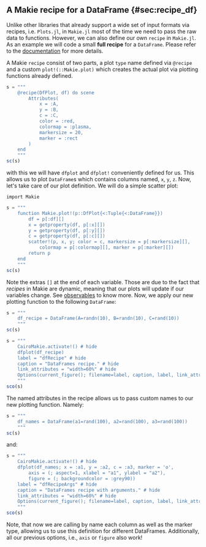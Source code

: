 ## A Makie recipe for a DataFrame {#sec:recipe_df}

Unlike other libraries that already support a wide set of input formats via recipes, i.e. `Plots.jl`, in `Makie.jl` most of the time we need to pass the raw data to functions.
However, we can also define our own  `recipe` in  `Makie.jl`.
As an example we will code a small **full recipe** for a `DataFrame`. Please refer to the [documentation](https://makie.juliaplots.org/stable/documentation/recipes/) for more details.

A Makie `recipe` consist of two parts, a plot `type` name defined via `@recipe` and a custom `plot!(::Makie.plot)` which creates the actual plot via plotting functions already defined.

```jl
s = """
    @recipe(DfPlot, df) do scene
        Attributes(
            x = :A,
            y = :B,
            c = :C,
            color = :red,
            colormap = :plasma,
            markersize = 20,
            marker = :rect
        )
    end
    """
sc(s)
```

with this we will have `dfplot` and `dfplot!` conveniently defined for us.
This allows us to plot `DataFrame`s which contains columns named, `x`, `y`, `z`.
Now, let's take care of our plot definition.
We will do a simple scatter plot:

```
import Makie
```

```jl
s = """
    function Makie.plot!(p::DfPlot{<:Tuple{<:DataFrame}})
        df = p[:df][]
        x = getproperty(df, p[:x][])
        y = getproperty(df, p[:y][])
        c = getproperty(df, p[:c][])
        scatter!(p, x, y; color = c, markersize = p[:markersize][],
            colormap = p[:colormap][], marker = p[:marker][])
        return p
    end
    """
sc(s)
```

Note the extras `[]` at the end of each variable.
Those are due to the fact that *recipes* in Makie are dynamic, meaning that our plots will update if our variables change.
See [observables](https://makie.juliaplots.org/stable/documentation/nodes/) to know more.
Now, we apply our new plotting function to the following `DataFrame`:

```jl
s = """
    df_recipe = DataFrame(A=randn(10), B=randn(10), C=rand(10))
    """
sc(s)
```

```jl
s = """
    CairoMakie.activate!() # hide
    dfplot(df_recipe)
    label = "dfRecipe" # hide
    caption = "DataFrames recipe." # hide
    link_attributes = "width=60%" # hide
    Options(current_figure(); filename=label, caption, label, link_attributes) # hide
    """
sco(s)
```

The named attributes in the recipe allows us to pass custom names to our new plotting function. Namely:

```jl
s = """
    df_names = DataFrame(a1=rand(100), a2=rand(100), a3=rand(100))
    """
sc(s)
```

and:

```jl
s = """
    CairoMakie.activate!() # hide
    dfplot(df_names; x = :a1, y = :a2, c = :a3, marker = 'o',
        axis = (; aspect=1, xlabel = "a1", ylabel = "a2"),
        figure = (; backgroundcolor = :grey90))
    label = "dfRecipeArgs" # hide
    caption = "DataFrames recipe with arguments." # hide
    link_attributes = "width=60%" # hide
    Options(current_figure(); filename=label, caption, label, link_attributes) # hide
    """
sco(s)
```

Note, that now we are calling by name each column as well as the marker type, allowing us to use this definition for different DataFrames.
Additionally, all our previous options, i.e., `axis` or `figure` also work!
